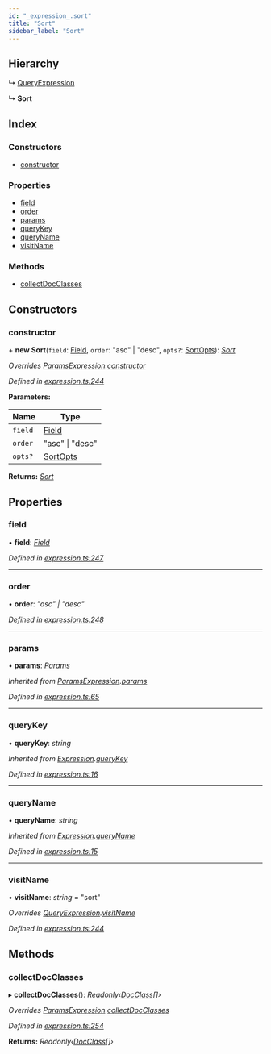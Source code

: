 ```yaml
---
id: "_expression_.sort"
title: "Sort"
sidebar_label: "Sort"
---
```


## Hierarchy

  ↳ [QueryExpression](_expression_.queryexpression.md)

  ↳ **Sort**

## Index

### Constructors

* [constructor](_expression_.sort.md#constructor)

### Properties

* [field](_expression_.sort.md#field)
* [order](_expression_.sort.md#order)
* [params](_expression_.sort.md#params)
* [queryKey](_expression_.sort.md#querykey)
* [queryName](_expression_.sort.md#queryname)
* [visitName](_expression_.sort.md#visitname)

### Methods

* [collectDocClasses](_expression_.sort.md#collectdocclasses)

## Constructors

###  constructor

\+ **new Sort**(`field`: [Field](_document_.field.md), `order`: "asc" | "desc", `opts?`: [SortOpts](../modules/_expression_.md#sortopts)): *[Sort](_expression_.sort.md)*

*Overrides [ParamsExpression](_expression_.paramsexpression.md).[constructor](_expression_.paramsexpression.md#constructor)*

*Defined in [expression.ts:244](https://github.com/kindritskyiMax/elasticmagic-js/blob/c9215ce/src/expression.ts#L244)*

**Parameters:**

Name | Type |
------ | ------ |
`field` | [Field](_document_.field.md) |
`order` | "asc" &#124; "desc" |
`opts?` | [SortOpts](../modules/_expression_.md#sortopts) |

**Returns:** *[Sort](_expression_.sort.md)*

## Properties

###  field

• **field**: *[Field](_document_.field.md)*

*Defined in [expression.ts:247](https://github.com/kindritskyiMax/elasticmagic-js/blob/c9215ce/src/expression.ts#L247)*

___

###  order

• **order**: *"asc" | "desc"*

*Defined in [expression.ts:248](https://github.com/kindritskyiMax/elasticmagic-js/blob/c9215ce/src/expression.ts#L248)*

___

###  params

• **params**: *[Params](_expression_.params.md)*

*Inherited from [ParamsExpression](_expression_.paramsexpression.md).[params](_expression_.paramsexpression.md#params)*

*Defined in [expression.ts:65](https://github.com/kindritskyiMax/elasticmagic-js/blob/c9215ce/src/expression.ts#L65)*

___

###  queryKey

• **queryKey**: *string*

*Inherited from [Expression](_expression_.expression.md).[queryKey](_expression_.expression.md#querykey)*

*Defined in [expression.ts:16](https://github.com/kindritskyiMax/elasticmagic-js/blob/c9215ce/src/expression.ts#L16)*

___

###  queryName

• **queryName**: *string*

*Inherited from [Expression](_expression_.expression.md).[queryName](_expression_.expression.md#queryname)*

*Defined in [expression.ts:15](https://github.com/kindritskyiMax/elasticmagic-js/blob/c9215ce/src/expression.ts#L15)*

___

###  visitName

• **visitName**: *string* = "sort"

*Overrides [QueryExpression](_expression_.queryexpression.md).[visitName](_expression_.queryexpression.md#visitname)*

*Defined in [expression.ts:244](https://github.com/kindritskyiMax/elasticmagic-js/blob/c9215ce/src/expression.ts#L244)*

## Methods

###  collectDocClasses

▸ **collectDocClasses**(): *Readonly‹[DocClass](../modules/_document_.md#docclass)[]›*

*Overrides [ParamsExpression](_expression_.paramsexpression.md).[collectDocClasses](_expression_.paramsexpression.md#collectdocclasses)*

*Defined in [expression.ts:254](https://github.com/kindritskyiMax/elasticmagic-js/blob/c9215ce/src/expression.ts#L254)*

**Returns:** *Readonly‹[DocClass](../modules/_document_.md#docclass)[]›*

